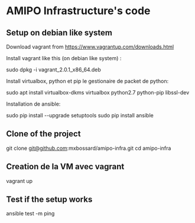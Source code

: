 AMIPO Infrastructure's code
=======

## Setup on debian like system
Download vagrant from https://www.vagrantup.com/downloads.html

Install vagrant like this (on debian like system) : 

sudo dpkg -i vagrant_2.0.1_x86_64.deb

Install virtualbox, python et pip le gestionaire de packet de python:

sudo apt install virtualbox-dkms virtualbox python2.7 python-pip libssl-dev

Installation de ansible:

sudo pip install --upgrade setuptools
sudo pip install ansible

## Clone of the project
git clone git@github.com:mxbossard/amipo-infra.git
cd amipo-infra

## Creation de la VM avec vagrant
vagrant up

## Test if the setup works
ansible test -m ping

